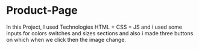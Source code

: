 # Product-Page
In this Project, I used Technologies HTML + CSS + JS and i used some inputs for colors switches and sizes sections and also i made three buttons on which when we click
then the image change.
